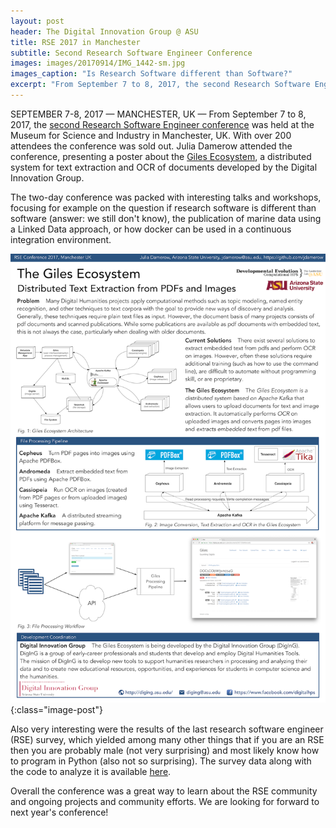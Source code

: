 ```yaml
---
layout: post
header: The Digital Innovation Group @ ASU
title: RSE 2017 in Manchester
subtitle: Second Research Software Engineer Conference
images: images/20170914/IMG_1442-sm.jpg
images_caption: "Is Research Software different than Software?"
excerpt: "From September 7 to 8, 2017, the second Research Software Engineer conference was held in Manchester, UK. Julia Damerow attended the conference and presented a poster. The two days were packed with interesting talks about topics such as software reusability, container infrastructures, or open source projects."
---
```


SEPTEMBER 7-8, 2017 — MANCHESTER, UK — From September 7 to 8, 2017, the <a href = "http://rse.ac.uk/conf2017/" target = "_blank">second Research Software Engineer conference</a> was held at the Museum for Science and Industry in Manchester, UK. With over 200 attendees the conference was sold out. Julia Damerow attended the conference, presenting a poster about the <a href = "https://diging.atlassian.net/wiki/spaces/GECO/overview" target = "_blank">Giles Ecosystem</a>, a distributed system for text extraction and OCR of documents developed by the Digital Innovation Group.

The two-day conference was packed with interesting talks and workshops, focusing for example on the question if research software is different than software (answer: we still don't know), the publication of marine data using a Linked Data approach, or how docker can be used in a continuous integration environment.

![The Giles Ecosystem](/images/20170914/poster-small.png){:class="image-post"}

Also very interesting were the results of the last research software engineer (RSE) survey, which yielded among many other things that if you are an RSE then you are probably male (not very surprising) and most likely know how to program in Python (also not so surprising). The survey data along with the code to analyze it is available <a href = "https://github.com/softwaresaved/international-survey" target = "_blank">here</a>.

Overall the conference was a great way to learn about the RSE community and ongoing projects and community efforts. We are looking for forward to next year's conference!
